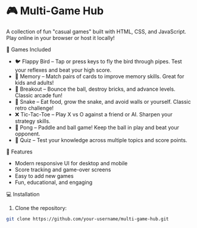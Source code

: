 # 🎮 Multi-Game Hub

A collection of fun "casual games" built with HTML, CSS, and JavaScript. Play online in your browser or host it locally!  

 🎲 Games Included

- 🐦 Flappy Bird – Tap or press keys to fly the bird through pipes. Test your reflexes and beat your high score.  
- 🧠 Memory – Match pairs of cards to improve memory skills. Great for kids and adults!  
- 🧱 Breakout – Bounce the ball, destroy bricks, and advance levels. Classic arcade fun!  
- 🐍 Snake – Eat food, grow the snake, and avoid walls or yourself. Classic retro challenge!  
- ❌ Tic-Tac-Toe – Play X vs O against a friend or AI. Sharpen your strategy skills.  
- 🏓 Pong – Paddle and ball game! Keep the ball in play and beat your opponent.  
- 🎯 Quiz – Test your knowledge across multiple topics and score points.  

 🌟 Features

- Modern responsive UI for desktop and mobile  
- Score tracking and game-over screens  
- Easy to add new games  
- Fun, educational, and engaging  

 💻 Installation

1. Clone the repository:
```bash
git clone https://github.com/your-username/multi-game-hub.git
